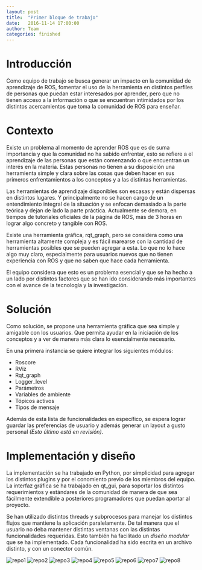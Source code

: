 ```yaml
---
layout: post
title:  "Primer bloque de trabajo"
date:   2016-11-14 17:00:00
author: Team
categories: finished
---
```


# Introducción

Como equipo de trabajo se busca generar un impacto en la comunidad de aprendizaje de ROS, fomentar el uso de la herramienta
en distintos perfiles de personas que puedan estar interesados por aprender, pero que no tienen acceso a la información o que
se encuentran intimidados por los distintos acercamientos que toma la comunidad de ROS para enseñar.

# Contexto

Existe un problema al momento de aprender ROS que es de suma importancia y que la comunidad no ha sabido enfrentar, 
esto se refiere a el aprendizaje de las personas que están comenzando o que encuentran un interés en la materia. Estas personas no tienen a su disposición una herramienta simple y clara sobre las cosas que deben hacer en sus primeros enfrentamientos a los conceptos y a las distintas herramientas.

Las herramientas de aprendizaje disponibles son escasas y están dispersas en distintos lugares. Y principalmente no se hacen
cargo de un entendimiento integral de la situación y se enfocan demasiado a la parte teórica y dejan de lado la parte práctica. Actualmente se demora, en tiempos de tutoriales oficiales de la página de ROS, más de 3 horas en lograr algo concreto y tangible con ROS.

Existe una herramienta gráfica, rqt_graph, pero se considera como una herramienta altamente compleja y es fácil marearse con la cantidad de herramientas posibles que se pueden agregar a esta. Lo que no lo hace algo muy claro, especialmente para usuarios nuevos que no tienen experiencia con ROS y que no saben que hace cada herramienta.

El equipo considera que esto es un problema esencial y que se ha hecho a un lado por distintos factores que se han ido considerando más importantes con el avance de la tecnología y la investigación.

# Solución

Como solución, se propone una herramienta gráfica que sea simple y amigable con los usuarios. Que permita ayudar en la iniciación de los conceptos y a ver de manera más clara lo esencialmente necesario.

En una primera instancia se quiere integrar los siguientes módulos:

* Roscore
* RViz
* Rqt_graph
* Logger_level
* Parámetros
* Variables de ambiente
* Tópicos activos
* Tipos de mensaje

Además de esta lista de funcionalidades en específico, se espera lograr guardar las preferencias de usuario y además generar un layout a gusto personal _(Esto último está en revisión)_.

# Implementación y diseño

La implementación se ha trabajado en Python, por simplicidad para agregar los distintos plugins y por el conomiento previo de los miembros del equipo. La interfaz gráfica se ha trabajado en qt_gui, para soportar los distintos requerimientos y estándares de la comunidad de manera de que sea fácilmente extendible a posteriores programadores que puedan aportar al proyecto.

Se han utilizado distintos threads y subprocesos para manejar los distintos flujos que mantiene la aplicación paralelamente. De tal manera que el usuario no deba mantener distintas ventanas con las distintas funcionalidades requeridas. Esto también ha facilitado un _diseño modular_ que se ha implementado. Cada funcionalidad ha sido escrita en un archivo distinto, y con un conector común.

![repo1]({{site.baseurl}}/assets/repo1.jpg)
![repo2]({{site.baseurl}}/assets/repo2.jpg)
![repo3]({{site.baseurl}}/assets/repo3.jpg)
![repo4]({{site.baseurl}}/assets/repo4.jpg)
![repo5]({{site.baseurl}}/assets/repo5.jpg)
![repo6]({{site.baseurl}}/assets/repo6.jpg)
![repo7]({{site.baseurl}}/assets/repo7.jpg)
![repo8]({{site.baseurl}}/assets/repo8.jpg)

